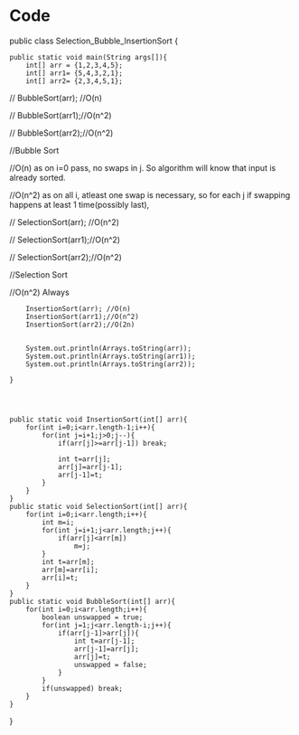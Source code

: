 # Code

public class Selection_Bubble_InsertionSort {

    public static void main(String args[]){
        int[] arr = {1,2,3,4,5};
        int[] arr1= {5,4,3,2,1};
        int[] arr2= {2,3,4,5,1};

//        BubbleSort(arr); //O(n)

//        BubbleSort(arr1);//O(n^2)

//        BubbleSort(arr2);//O(n^2)

//Bubble Sort

//O(n) as on i=0 pass, no swaps in j. So algorithm will know that input is already sorted.

//O(n^2) as on all i, atleast one swap is necessary, so for each j if swapping happens at least 1 time(possibly last),


//        SelectionSort(arr); //O(n^2)

//        SelectionSort(arr1);//O(n^2)

//        SelectionSort(arr2);//O(n^2)

//Selection Sort

//O(n^2) Always


        InsertionSort(arr); //O(n)
        InsertionSort(arr1);//O(n^2)
        InsertionSort(arr2);//O(2n)


        System.out.println(Arrays.toString(arr));
        System.out.println(Arrays.toString(arr1));
        System.out.println(Arrays.toString(arr2));

    }
    
    
    
    
    public static void InsertionSort(int[] arr){
        for(int i=0;i<arr.length-1;i++){
            for(int j=i+1;j>0;j--){
                if(arr[j]>=arr[j-1]) break;

                int t=arr[j];
                arr[j]=arr[j-1];
                arr[j-1]=t;
            }
        }
    }
    public static void SelectionSort(int[] arr){
        for(int i=0;i<arr.length;i++){
            int m=i;
            for(int j=i+1;j<arr.length;j++){
                if(arr[j]<arr[m])
                    m=j;
            }
            int t=arr[m];
            arr[m]=arr[i];
            arr[i]=t;
        }
    }
    public static void BubbleSort(int[] arr){
        for(int i=0;i<arr.length;i++){
            boolean unswapped = true;
            for(int j=1;j<arr.length-i;j++){
                if(arr[j-1]>arr[j]){
                    int t=arr[j-1];
                    arr[j-1]=arr[j];
                    arr[j]=t;
                    unswapped = false;
                }
            }
            if(unswapped) break;
        }
    }

}

